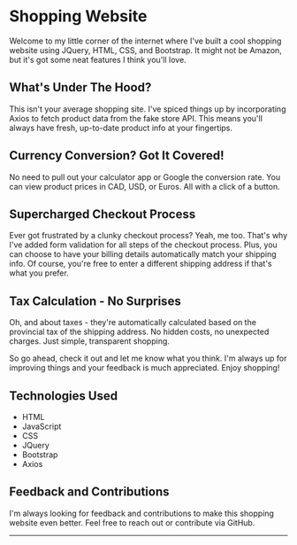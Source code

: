 # **Shopping Website**

Welcome to my little corner of the internet where I've built a cool shopping website using JQuery, HTML, CSS, and Bootstrap. It might not be Amazon, but it's got some neat features I think you'll love.

## **What's Under The Hood?**
This isn't your average shopping site. I've spiced things up by incorporating Axios to fetch product data from the fake store API. This means you'll always have fresh, up-to-date product info at your fingertips.

## **Currency Conversion? Got It Covered!**
No need to pull out your calculator app or Google the conversion rate. You can view product prices in CAD, USD, or Euros. All with a click of a button.

## **Supercharged Checkout Process**
Ever got frustrated by a clunky checkout process? Yeah, me too. That's why I've added form validation for all steps of the checkout process. Plus, you can choose to have your billing details automatically match your shipping info. Of course, you're free to enter a different shipping address if that's what you prefer.

## **Tax Calculation - No Surprises**
Oh, and about taxes - they're automatically calculated based on the provincial tax of the shipping address. No hidden costs, no unexpected charges. Just simple, transparent shopping.

So go ahead, check it out and let me know what you think. I'm always up for improving things and your feedback is much appreciated. Enjoy shopping!

## **Technologies Used**
- HTML
- JavaScript
- CSS
- JQuery
- Bootstrap
- Axios

## **Feedback and Contributions**
I'm always looking for feedback and contributions to make this shopping website even better. Feel free to reach out or contribute via GitHub.

---
